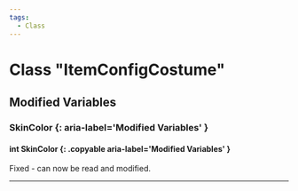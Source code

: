 ```yaml
---
tags:
  - Class
---
```

# Class "ItemConfigCostume"

## Modified Variables

### SkinColor {: aria-label='Modified Variables' }
#### int SkinColor {: .copyable aria-label='Modified Variables' }
Fixed - can now be read and modified.

___
